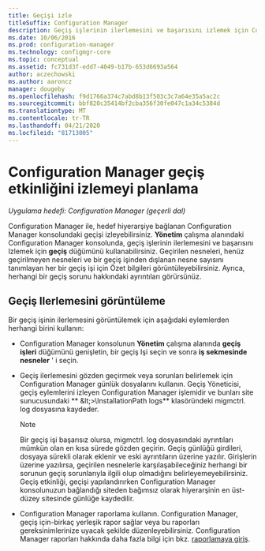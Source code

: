 ```yaml
---
title: Geçişi izle
titleSuffix: Configuration Manager
description: Geçiş işlerinin ilerlemesini ve başarısını izlemek için Configuration Manager konsolunu nasıl kullanacağınızı öğrenin.
ms.date: 10/06/2016
ms.prod: configuration-manager
ms.technology: configmgr-core
ms.topic: conceptual
ms.assetid: fc731d3f-edd7-4049-b17b-653d6693a564
author: aczechowski
ms.author: aaroncz
manager: dougeby
ms.openlocfilehash: f9d1766a374c7abd8b13f503c3c7a64e35a5ac2c
ms.sourcegitcommit: bbf820c35414bf2cba356f30fe047c1a34c5384d
ms.translationtype: MT
ms.contentlocale: tr-TR
ms.lasthandoff: 04/21/2020
ms.locfileid: "81713005"
---
```

# <a name="planning-to-monitor-migration-activity-in-configuration-manager"></a>Configuration Manager geçiş etkinliğini izlemeyi planlama

*Uygulama hedefi: Configuration Manager (geçerli dal)*

Configuration Manager ile, hedef hiyerarşiye bağlanan Configuration Manager konsolundaki geçişi izleyebilirsiniz. **Yönetim** çalışma alanındaki Configuration Manager konsolunda, geçiş işlerinin ilerlemesini ve başarısını Izlemek için **geçiş** düğümünü kullanabilirsiniz. Geçirilen nesneleri, henüz geçirilmeyen nesneleri ve bir geçiş işinden dışlanan nesne sayısını tanımlayan her bir geçiş işi için Özet bilgileri görüntüleyebilirsiniz. Ayrıca, herhangi bir geçiş sorunu hakkındaki ayrıntıları görürsünüz.  

## <a name="view-migration-progress"></a>Geçiş Ilerlemesini görüntüleme  
 Bir geçiş işinin ilerlemesini görüntülemek için aşağıdaki eylemlerden herhangi birini kullanın:  

-   Configuration Manager konsolunun **Yönetim** çalışma alanında **geçiş işleri** düğümünü genişletin, bir geçiş Işi seçin ve sonra **iş sekmesinde nesneler** ' i seçin.  

-   Geçiş ilerlemesini gözden geçirmek veya sorunları belirlemek için Configuration Manager günlük dosyalarını kullanın. Geçiş Yöneticisi, geçiş eylemlerini izleyen Configuration Manager işlemidir ve bunları site sunucusundaki ** \&lt;\>\\InstallationPath logs** klasöründeki migmctrl. log dosyasına kaydeder.  

    > [!NOTE]  
    >  Bir geçiş işi başarısız olursa, migmctrl. log dosyasındaki ayrıntıları mümkün olan en kısa sürede gözden geçirin. Geçiş günlüğü girdileri, dosyaya sürekli olarak eklenir ve eski ayrıntıların üzerine yazılır. Girişlerin üzerine yazılırsa, geçirilen nesnelerle karşılaşabileceğiniz herhangi bir sorunun geçiş sorunlarıyla ilgili olup olmadığını belirleyemeyebilirsiniz. Geçiş etkinliği, geçişi yapılandırırken Configuration Manager konsolunuzun bağlandığı siteden bağımsız olarak hiyerarşinin en üst\-düzey sitesinde günlüğe kaydedilir.  

-   Configuration Manager raporlama kullanın. Configuration Manager, geçiş için\-birkaç yerleşik rapor sağlar veya bu raporları gereksinimlerinize uyacak şekilde düzenleyebilirsiniz. Configuration Manager raporları hakkında daha fazla bilgi için bkz. [raporlamaya giriş](../servers/manage/introduction-to-reporting.md).  
